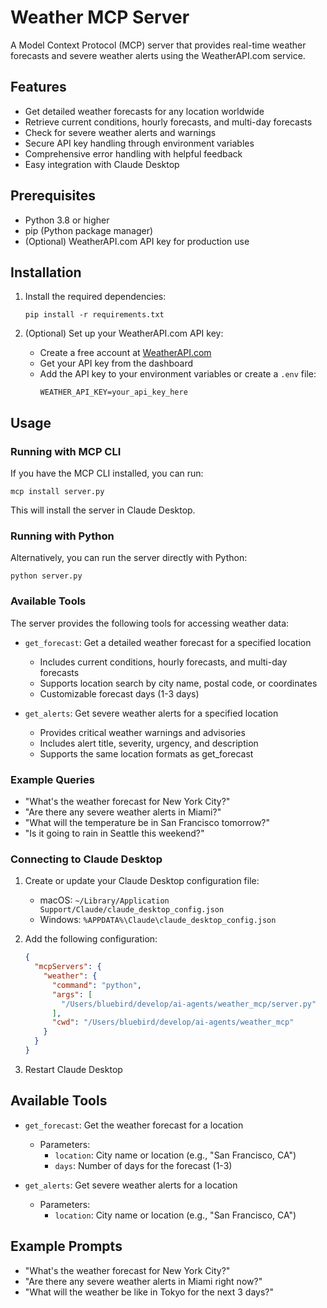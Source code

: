 # Weather MCP Server

A Model Context Protocol (MCP) server that provides real-time weather forecasts and severe weather alerts using the WeatherAPI.com service.

## Features

- Get detailed weather forecasts for any location worldwide
- Retrieve current conditions, hourly forecasts, and multi-day forecasts
- Check for severe weather alerts and warnings
- Secure API key handling through environment variables
- Comprehensive error handling with helpful feedback
- Easy integration with Claude Desktop

## Prerequisites

- Python 3.8 or higher
- pip (Python package manager)
- (Optional) WeatherAPI.com API key for production use

## Installation

1. Install the required dependencies:
   ```
   pip install -r requirements.txt
   ```

2. (Optional) Set up your WeatherAPI.com API key:
   - Create a free account at [WeatherAPI.com](https://www.weatherapi.com/)
   - Get your API key from the dashboard
   - Add the API key to your environment variables or create a `.env` file:
     ```
     WEATHER_API_KEY=your_api_key_here
     ```

## Usage

### Running with MCP CLI

If you have the MCP CLI installed, you can run:

```
mcp install server.py
```

This will install the server in Claude Desktop.

### Running with Python

Alternatively, you can run the server directly with Python:

```
python server.py
```

### Available Tools

The server provides the following tools for accessing weather data:

- `get_forecast`: Get a detailed weather forecast for a specified location
  - Includes current conditions, hourly forecasts, and multi-day forecasts
  - Supports location search by city name, postal code, or coordinates
  - Customizable forecast days (1-3 days)

- `get_alerts`: Get severe weather alerts for a specified location
  - Provides critical weather warnings and advisories
  - Includes alert title, severity, urgency, and description
  - Supports the same location formats as get_forecast

### Example Queries

- "What's the weather forecast for New York City?"
- "Are there any severe weather alerts in Miami?"
- "What will the temperature be in San Francisco tomorrow?"
- "Is it going to rain in Seattle this weekend?"

### Connecting to Claude Desktop

1. Create or update your Claude Desktop configuration file:
   - macOS: `~/Library/Application Support/Claude/claude_desktop_config.json`
   - Windows: `%APPDATA%\Claude\claude_desktop_config.json`

2. Add the following configuration:
   ```json
   {
     "mcpServers": {
       "weather": {
         "command": "python",
         "args": [
           "/Users/bluebird/develop/ai-agents/weather_mcp/server.py"
         ],
         "cwd": "/Users/bluebird/develop/ai-agents/weather_mcp"
       }
     }
   }
   ```

3. Restart Claude Desktop

## Available Tools

- `get_forecast`: Get the weather forecast for a location
  - Parameters:
    - `location`: City name or location (e.g., "San Francisco, CA")
    - `days`: Number of days for the forecast (1-3)

- `get_alerts`: Get severe weather alerts for a location
  - Parameters:
    - `location`: City name or location (e.g., "San Francisco, CA")

## Example Prompts

- "What's the weather forecast for New York City?"
- "Are there any severe weather alerts in Miami right now?"
- "What will the weather be like in Tokyo for the next 3 days?"
